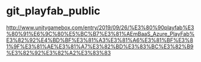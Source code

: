 # git_playfab_public

http://www.unitygamebox.com/entry/2019/09/26/%E3%80%90playfab%E3%80%91%E6%9C%80%E5%BC%B7%E3%81%AEmBaaS_Azure_PlayFab%E3%82%92%E4%BD%BF%E3%81%A3%E3%81%A6%E3%81%BF%E3%81%9F%E3%81%AE%E3%81%A7%E3%82%BD%E3%83%BC%E3%82%B9%E3%82%92%E3%82%A2%E3%83%83
